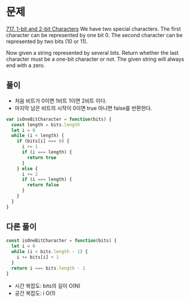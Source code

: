 # 문제

[717. 1-bit and 2-bit Characters](https://leetcode.com/problems/1-bit-and-2-bit-characters/)
We have two special characters. The first character can be represented by one bit 0. The second character can be represented by two bits (10 or 11).

Now given a string represented by several bits. Return whether the last character must be a one-bit character or not. The given string will always end with a zero.

## 풀이

- 처음 비트가 0이면 1비트 1이면 2비트 이다.
- 마지막 남은 비트의 시작이 0이면 true 아니면 false를 반환한다.

```js
var isOneBitCharacter = function(bits) {
  const length = bits.length
  let i = 0
  while (i < length) {
    if (bits[i] === 0) {
      i += 1
      if (i === length) {
        return true
      }
    } else {
      i += 2
      if (i === length) {
        return false
      }
    }
  }
}
```

## 다른 풀이

```js
const isOneBitCharacter = function(bits) {
  let i = 0
  while (i < bits.length - 1) {
    i += bits[i] + 1
  }
  return i === bits.length - 1
}
```

- 시간 복잡도: bits의 길이 O(N)
- 공간 복잡도: i O(1)
